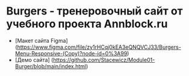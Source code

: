 # Burgers - тренеровочный сайт от учебного проекта Annblock.ru
 * [Макет сайта Figma] (https://www.figma.com/file/zy1rHCqj0kEA3eQNQVCJ33/Burgers-Menu-Responsive-(Copy)?node-id=0%3A99)
* [Демо сайта] (https://github.com/Stacewicz/Module01-Burger/blob/main/index.html)